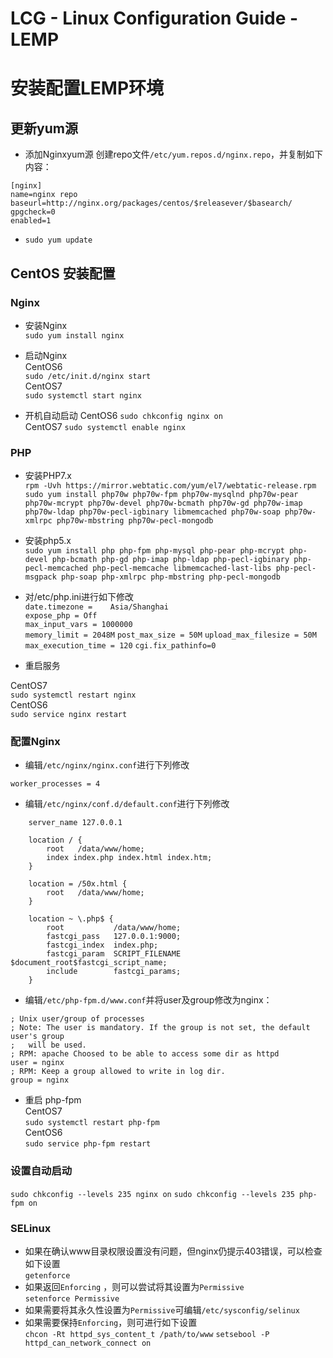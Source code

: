 # LCG - Linux Configuration Guide - LEMP
# 安装配置LEMP环境

## 更新yum源
* 添加Nginxyum源
创建repo文件`/etc/yum.repos.d/nginx.repo`，并复制如下内容：  
```
[nginx]
name=nginx repo
baseurl=http://nginx.org/packages/centos/$releasever/$basearch/
gpgcheck=0
enabled=1
```

* `sudo yum update`

## CentOS 安装配置
### Nginx

* 安装Nginx  
`sudo yum install nginx`

* 启动Nginx  
CentOS6   
`sudo /etc/init.d/nginx start`  
CentOS7  
`sudo systemctl start nginx`

* 开机自动启动
CentOS6
`sudo chkconfig nginx on`  
CentOS7
`sudo systemctl enable nginx`

### PHP
* 安装PHP7.x  
`rpm -Uvh https://mirror.webtatic.com/yum/el7/webtatic-release.rpm`  
`sudo yum install php70w php70w-fpm php70w-mysqlnd php70w-pear php70w-mcrypt php70w-devel php70w-bcmath php70w-gd php70w-imap php70w-ldap php70w-pecl-igbinary libmemcached php70w-soap php70w-xmlrpc php70w-mbstring php70w-pecl-mongodb`  

* 安装php5.x  
`sudo yum install php php-fpm php-mysql php-pear php-mcrypt php-devel php-bcmath php-gd php-imap php-ldap php-pecl-igbinary php-pecl-memcached php-pecl-memcache libmemcached-last-libs php-pecl-msgpack php-soap php-xmlrpc php-mbstring php-pecl-mongodb`

* 对/etc/php.ini进行如下修改  
`date.timezone =	Asia/Shanghai`  
`expose_php = Off`  
`max_input_vars = 1000000`  
`memory_limit = 2048M`
`post_max_size = 50M`
`upload_max_filesize = 50M`
`max_execution_time = 120`
`cgi.fix_pathinfo=0`  

* 重启服务  

CentOS7  
`sudo systemctl restart nginx`  
CentOS6  
`sudo service nginx restart`

### 配置Nginx  
* 编辑`/etc/nginx/nginx.conf`进行下列修改
```
worker_processes = 4
```

* 编辑`/etc/nginx/conf.d/default.conf`进行下列修改  
```
    server_name 127.0.0.1

    location / {
        root   /data/www/home;
        index index.php index.html index.htm;
    }

    location = /50x.html {
        root   /data/www/home;
    }

    location ~ \.php$ {
        root           /data/www/home;
        fastcgi_pass   127.0.0.1:9000;
        fastcgi_index  index.php;
        fastcgi_param  SCRIPT_FILENAME  $document_root$fastcgi_script_name;
        include        fastcgi_params;
    }
```

* 编辑`/etc/php-fpm.d/www.conf`并将user及group修改为nginx：  
```
; Unix user/group of processes
; Note: The user is mandatory. If the group is not set, the default user's group
;	will be used.
; RPM: apache Choosed to be able to access some dir as httpd
user = nginx
; RPM: Keep a group allowed to write in log dir.
group = nginx
```


* 重启 php-fpm  
CentOS7  
`sudo systemctl restart php-fpm`  
CentOS6  
`sudo service php-fpm restart`

### 设置自动启动  
`sudo chkconfig --levels 235 nginx on`
`sudo chkconfig --levels 235 php-fpm on`

### SELinux
* 如果在确认www目录权限设置没有问题，但nginx仍提示403错误，可以检查如下设置  
`getenforce`
* 如果返回`Enforcing` ，则可以尝试将其设置为`Permissive`  
`setenforce Permissive`  
* 如果需要将其永久性设置为`Permissive`可编辑`/etc/sysconfig/selinux`
* 如果需要保持`Enforcing`，则可进行如下设置  
`chcon -Rt httpd_sys_content_t /path/to/www`
`setsebool -P httpd_can_network_connect on`
